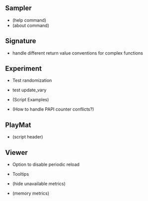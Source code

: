 Sampler
-------
* (help command)
* (about command)


Signature
---------
* handle different return value conventions for complex functions


Experiment
----------
* Test randomization
* test update_vary
  
* (Script Examples)
* (How to handle PAPI counter conflicts?)


PlayMat
-------
* (script header)


Viewer
------
* Option to disable periodic reload
* Tooltips

* (hide unavailable metrics)
* (memory metrics)
